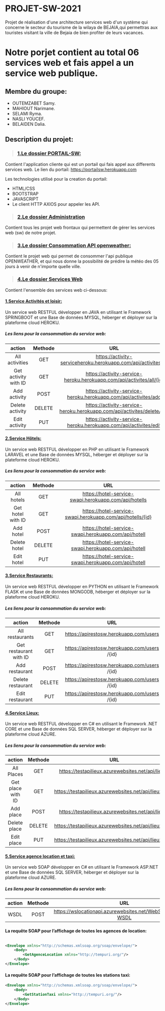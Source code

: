 # PROJET-SW-2021
Projet de réalisation d'une architecture services web d'un système qui concerne le secteur du tourisme de la wilaya de BEJAIA,qui permettras aux touristes visitant la ville de Bejaia de bien profiter de leurs vacances.
# Notre porjet contient au total 06 services web et fais appel a un service web publique.
## Membre du groupe:
* OUTEMZABET Samy.
* MAHIOUT Narimane.
* SELAMI Ryma.
* NASLI YOUCEF.
* BELAIDEN Dalia.
## Description du projet:
 
>  ### [1.Le dossier PORTAIL-SW:](https://github.com/outemzabetsamy/PROJET-SW-2021/tree/master/PORTAIL%20SW/portailsw-master)
 Contient l'application cliente qui est un portail qui fais appel aux differents services web.
 Le lien du portail: https://portailsw.herokuapp.com
 
 Les technologies utilisé pour la creation du portail:
 * HTML/CSS
 * BOOTSTRAP
 * JAVASCRIPT
 * Le client HTTP AXIOS pour appeler les API.  
>  ### [2.Le dossier Administration](https://github.com/outemzabetsamy/PROJET-SW-2021/tree/master/Administration%20des%20SW)
 Contient tous les projet web frontaux qui permettent de gérer les services web (sw) de notre projet.


> ### [3.Le dossier Consommation API openweather:](https://github.com/outemzabetsamy/PROJET-SW-2021/tree/master/Consommation%20API%20OPENWEATHER/WeatherApp-main)
 Contient le projet web qui permet de consommer l'api publique OPENWEATHER, et qui nous donne la possibilité de prédire la météo des 05 jours à venir de n'importe quelle ville.

> ### [4.Le dossier Services Web](https://github.com/outemzabetsamy/PROJET-SW-2021/tree/master/Services%20web)
 Contient l'ensemble des services web ci-dessous:
####  [1.Service Activités et loisir:](https://github.com/outemzabetsamy/PROJET-SW-2021/tree/master/Services%20web/SERVICE-ACTIVITE/activity-service-heroku-main)
 Un service web RESTFUL développer en JAVA en utilisant le Framework SPRINGBOOT et une Base de données MYSQL, héberger et déployer sur la plateforme cloud HEROKU.
   ##### Les liens pour la consommation du service web:


|        action           | Methode  | URL                                                 |
|:-----------------------:|:--------:|:---------------------------------------------------:|
|All activities           | GET      | https://activity-serviceheroku.herokuapp.com/api/activites/all   |
| Get activity with ID    | GET      |https://activity-service-heroku.herokuapp.com/api/activites/all/{id}|
| Add activity            | POST     |https://activity-service-heroku.herokuapp.com/api/activites/add|
| Delete activity         | DELETE   |https://activity-service-heroku.herokuapp.com/api/activites/delete/{id}|
| Edit activity           | PUT      |https://activity-service-heroku.herokuapp.com/api/activites/edit|


####	[2.Service Hôtels:](https://github.com/outemzabetsamy/PROJET-SW-2021/tree/master/Services%20web/SERVICE-HOTEL/service-hotel-master)
 Un service web RESTFUL développer en PHP en utilisant le Framework LARAVEL et une Base de données MYSQL, héberger et déployer sur la plateforme cloud HEROKU.
#####	Les liens pour la consommation du service web:

|        action           | Methode  | URL                                                 |
|:-----------------------:|:--------:|:---------------------------------------------------:|
|All hotels               | GET      |https://hotel-service-swapi.herokuapp.com/api/hotells|
| Get hotel with ID       | GET      |https://hotel-service-swapi.herokuapp.com/api/hotells/{id}|
| Add hotel               | POST     | https://hotel-service-swapi.herokuapp.com/api/hotell|
| Delete hotel            | DELETE   | https://hotel-service-swapi.herokuapp.com/api/hotell|
| Edit hotel              | PUT      | https://hotel-service-swapi.herokuapp.com/api/hotell|

####	[3.Service Restaurants:](https://github.com/outemzabetsamy/PROJET-SW-2021/tree/master/Services%20web/SERVICE-RESTAURANT/apirestosw-master)
 Un service web RESTFUL développer en PYTHON en utilisant le Framework FLASK et une Base de données MONGODB, héberger et déployer sur la plateforme cloud HEROKU.
##### Les liens pour la consommation du service web:

|        action           | Methode  | URL                                                 |
|:-----------------------:|:--------:|:---------------------------------------------------:|
|All restaurants          | GET      | https://apirestosw.herokuapp.com/users               |
| Get restaurant with ID  | GET      | https://apirestosw.herokuapp.com/users /{id}         |
| Add restaurant          | POST     | https://apirestosw.herokuapp.com/users /{id}        |
| Delete restaurant       | DELETE   |  https://apirestosw.herokuapp.com/users /{id}       |
| Edit restaurant         | PUT      | https://apirestosw.herokuapp.com/users /{id}         |

####	[4.Service Lieux:](https://github.com/outemzabetsamy/PROJET-SW-2021/tree/master/Services%20web/SERVICE-LIEUX/testapilieux-master)
 Un service web RESTFUL développer en C# en utilisant le Framework .NET CORE et une Base de données SQL SERVER, héberger et déployer sur la plateforme cloud AZURE.
##### Les liens pour la consommation du service web:

|        action           | Methode  | URL                                                 |
|:-----------------------:|:--------:|:---------------------------------------------------:|
|All Places               | GET      | https://testapilieux.azurewebsites.net/api/lieuxs                             |
| Get place with ID       | GET      |https://testapilieux.azurewebsites.net/api/lieuxs/{id}|
| Add place               | POST     | https://testapilieux.azurewebsites.net/api/lieuxs   |
| Delete place            | DELETE   | https://testapilieux.azurewebsites.net/api/lieuxs/{id}|
| Edit place              | PUT      | https://testapilieux.azurewebsites.net/api/lieuxs/{id}|


####	[5.Service agence location et taxi:](https://github.com/outemzabetsamy/PROJET-SW-2021/tree/master/Services%20web/SERVICE-AgenceLocEtTaxi/swlocationapi-master%20(1)/swlocationapi-master)
 Un service web SOAP développer en C# en utilisant le Framework ASP.NET et une Base de données SQL SERVER, héberger et déployer sur la plateforme cloud AZURE.
##### Les liens pour la consommation du service web:

|        action           | Methode  | URL                                                   |
|:-----------------------:|:--------:|:-----------------------------------------------------:|
|WSDL                     | POST     | https://wslocationapi.azurewebsites.net/WebService1.asmx?WSDL|


#### La requête SOAP pour l’affichage de toutes les agences de location:
```xml

<Envelope xmlns="http://schemas.xmlsoap.org/soap/envelope/">
    <Body>
        <GetAgenceLocation xmlns="http://tempuri.org/"/>
    </Body>
</Envelope>
```
    
#### La requête SOAP pour l’affichage de toutes les stations taxi:

```xml
<Envelope xmlns="http://schemas.xmlsoap.org/soap/envelope/">
    <Body>
        <GetStationTaxi xmlns="http://tempuri.org/"/>
    </Body>
</Envelope>
```



